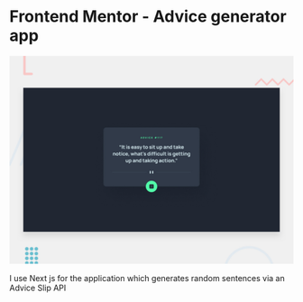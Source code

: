 # Frontend Mentor - Advice generator app

![Design preview for the Advice generator app coding challenge](./design/desktop-preview.jpg)

I use Next js for the application which generates random sentences via an Advice Slip API
